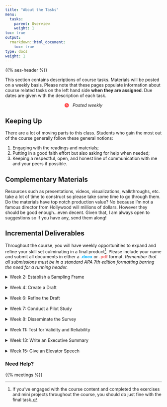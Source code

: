 ```yaml
---
title: "About the Tasks"
menu:
  tasks:
    parent: Overview
    weight: 1
toc: true
output:
  rmarkdown::html_document:
    toc: true
type: docs
weight: 1
---
```


{{% aes-header %}}

This section contains descriptions of course tasks. Materials will be posted on a weekly basis. Please note that these pages populate information about course related tasks on the left hand side **when they are assigned**. Due dates are given with the description of each task.

<center>
<svg aria-hidden="true" role="img" viewBox="0 0 512 512" style="height:1em;width:1em;vertical-align:-0.125em;margin-left:auto;margin-right:auto;font-size:inherit;fill:#ff4e50;overflow:visible;position:relative;"><path d="M256 512C114.6 512 0 397.4 0 256C0 114.6 114.6 0 256 0C397.4 0 512 114.6 512 256C512 397.4 397.4 512 256 512zM232 256C232 264 236 271.5 242.7 275.1L338.7 339.1C349.7 347.3 364.6 344.3 371.1 333.3C379.3 322.3 376.3 307.4 365.3 300L280 243.2V120C280 106.7 269.3 96 255.1 96C242.7 96 231.1 106.7 231.1 120L232 256z"/></svg> &nbsp <i>Posted weekly</i>
</center>

## Keeping Up

There are a lot of moving parts to this class. Students who gain the most out of the course generally follow these general notions:

1.  Engaging with the readings and materials;
2.  Putting in a good faith effort but also asking for help when needed;
3.  Keeping a respectful, open, and honest line of communication with me and your peers if possible.

## Complementary Materials

Resources such as presentations, videos, visualizations, walkthroughs, etc. take a lot of time to construct so please take some time to go through them. Do the materials have top notch production value? No because I’m not a famous director from Hollywood will millions of dollars. However they should be good enough…even decent. Given that, I am always open to suggestions so if you have any, send them along!

## Incremental Deliverables

Throughout the course, you will have weekly opportunities to expand and refine your skill set culminating in a final product[^1]. Please include your name and submit all documents in either a <span style="color:#12b8ff;font-weight: bold;">.docx</span> or <span style="color:#f47a7b;font-weight: bold;">.pdf</span> format. *Remember that all submissions must be in a standard APA 7th edition formatting barring the need for a running header.*

<div id="anchorwk2">

<details>
<summary>
Week 2: Establish a Sampling Frame
</summary>
<br>
<p>
Construct a one to three paragraph case for a population that needs to be surveyed, why it needs to be studied, and what type of data should be collected. Furthermore include at least one evaluation and/or research question and intended analyses.
<br>
<br>
<i>Note: A population does not necessarily refer to people.</i>
</p>
</details>

</div>

<br>

<div id="anchorwk4">

<details>
<summary>
Week 4: Create a Draft
</summary>
<br>
<p>
Create a draft of your instrument in both skeleton and digital forms. Include both direct and indirect measures for each item.
<br>
<br>
<i>Note: If the instrument is housed elsewhere (e.g. Qualtrics), then simply provide a link and ensure that access is granted to me.</i>
</p>
</details>

</div>

<br>

<div id="anchorwk6">

<details>
<summary>
Week 6: Refine the Draft
</summary>
<br>
<p>
Based on feedback, amend both the instrument and skeleton and resubmit for further assessment. Explicitly detail what changes were made using a matrix. Please reach out for additional help as needed.
</p>
</details>

</div>

<br>

<div id="anchorwk8">

<details>
<summary>
Week 7: Conduct a Pilot Study
</summary>
<br>
<p>
Execute at least two pilot studies. Update both the instrument and skeleton and resubmit for further assessment. Furthermore submit a two to three paragraph synopsis describing those who assessed the instrument and summarize their contributions. Then provide your approach to accepting or declining their feedback, including those that may have conflicted.
<br>
<br>
<i>Note: You should not explicitly identify those who helped, rather describe their credentials and the characteristics that make each individual helpful as a reviewer.</i>
</p>
</details>

</div>

<br>

<div id="anchorwk8">

<details>
<summary>
Week 8: Disseminate the Survey
</summary>
<br>
<p>
Administer the instrument on a standard two-week cycle unless other arrangements have been made.
</p>
</details>

</div>

<br>

<div id="anchorwk11">

<details>
<summary>
Week 11: Test for Validity and Reliability
</summary>
<br>
<p>
Use the collected data to conduct an EFA, CFA, or PCA to assess instrument validity and reliability. Submit a one paragraph descriptive summary of the findings and Rmarkdown file.
</p>
</details>

</div>

<br>

<div id="anchorwk13">

<details>
<summary>
Week 13: Write an Executive Summary
</summary>
<br>
<p>
Create a one to three page summary describing the research or evaluation question(s), sampling frame, design, methodology, analysis, and findings. Include at least two data visualizations within the body.
</p>
</details>

</div>

<br>

<div id="anchorwk15">

<details>
<summary>
Week 15: Give an Elevator Speech
</summary>
<br>
<p>
After reviewing feedback, create a short one minute summary describing the research or evaluation question(s), sampling frame, design, methodology, analysis, and findings. Additionally provide a brief discussion of what you would do differently if given the chance.
</p>
</details>

</div>

### Need Help?

{{% meetings %}}

[^1]: If you’ve engaged with the course content and completed the exercises and mini projects throughout the course, you should do just fine with the final task.
